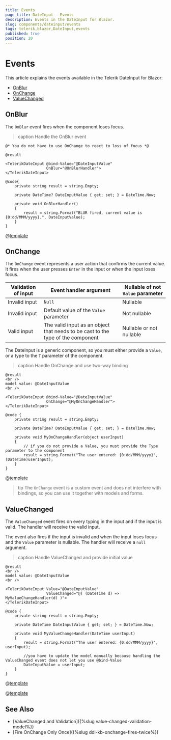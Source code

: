 ```yaml
---
title: Events
page_title: DateInput - Events
description: Events in the DateInput for Blazor.
slug: components/dateinput/events
tags: telerik,blazor,DateInput,events
published: true
position: 20
---
```


# Events

This article explains the events available in the Telerik DateInput for Blazor:

* [OnBlur](#onblur)
* [OnChange](#onchange)
* [ValueChanged](#valuechanged)

## OnBlur

The `OnBlur` event fires when the component loses focus.

>caption Handle the OnBlur event

````CSHTML
@* You do not have to use OnChange to react to loss of focus *@

@result

<TelerikDateInput @bind-Value="@DateInputValue"
                  OnBlur="@OnBlurHandler">
</TelerikDateInput>

@code{
    private string result = string.Empty;

    private DateTime? DateInputValue { get; set; } = DateTime.Now;

    private void OnBlurHandler()
    {
        result = string.Format("BLUR fired, current value is {0:dd/MMM/yyyy}.", DateInputValue);
    }
}
````

@[template](/_contentTemplates/common/general-info.md#event-callback-can-be-async)


## OnChange

The `OnChange` event represents a user action that confirms the current value. It fires when the user presses `Enter` in the input or when the input loses focus.

| Validation of input | Event handler argument | Nullable of not `Value` parameter |
| --- | --- | --- |
| Invalid input | `Null` | Nullable |
| Invalid input | Default value of the `Value` parameter | Not nullable |
| Valid input | The valid input as an object that needs to be cast to the type of the component | Nullable or not nullable |

The DateInput is a generic component, so you must either provide a `Value`, or a type to the `T` parameter of the component.

>caption Handle OnChange and use two-way binding

````CSHTML
@result
<br />
model value: @DateInputValue
<br />

<TelerikDateInput @bind-Value="@DateInputValue" 
                  OnChange="@MyOnChangeHandler">
</TelerikDateInput>

@code {
    private string result = string.Empty;

    private DateTime? DateInputValue { get; set; } = DateTime.Now;

    private void MyOnChangeHandler(object userInput)
    {
        // if you do not provide a Value, you must provide the Type parameter to the component
        result = string.Format("The user entered: {0:dd/MMM/yyyy}", (DateTime)userInput);
    }
}
````

@[template](/_contentTemplates/common/general-info.md#event-callback-can-be-async)

>tip The `OnChange` event is a custom event and does not interfere with bindings, so you can use it together with models and forms.


## ValueChanged

The `ValueChanged` event fires on every typing in the input and if the input is valid. The handler will receive the valid input.

The event also fires if the input is invalid and when the input loses focus and the `Value` parameter is nullable. The handler will receive a `null` argument.

>caption Handle ValueChanged and provide initial value

````CSHTML
@result
<br />
model value: @DateInputValue
<br />

<TelerikDateInput Value="@DateInputValue" 
                  ValueChanged="@( (DateTime d) => MyValueChangeHandler(d) )">
</TelerikDateInput>

@code {
    private string result = string.Empty;

    private DateTime DateInputValue { get; set; } = DateTime.Now;

    private void MyValueChangeHandler(DateTime userInput)
    {
        result = string.Format("The user entered: {0:dd/MMM/yyyy}", userInput);

        //you have to update the model manually because handling the ValueChanged event does not let you use @bind-Value
        DateInputValue = userInput;
    }
}
````

@[template](/_contentTemplates/common/general-info.md#event-callback-can-be-async)

@[template](/_contentTemplates/common/issues-and-warnings.md#valuechanged-lambda-required)


## See Also

* [ValueChanged and Validation]({%slug value-changed-validation-model%})
* [Fire OnChange Only Once]({%slug ddl-kb-onchange-fires-twice%})
